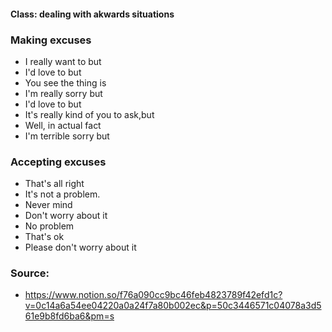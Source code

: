 #### Class: dealing with akwards situations

### Making excuses

- I really want to but
- I'd love to but
- You see the thing is
- I'm really sorry but
- I'd love to but
- It's really kind of you to ask,but
- Well, in actual fact
- I'm terrible sorry but

### Accepting excuses

- That's all right
- It's not a problem.
- Never mind
- Don't worry about it
- No problem
- That's ok
- Please don't worry about it


### Source:


- https://www.notion.so/f76a090cc9bc46feb4823789f42efd1c?v=0c14a6a54ee04220a0a24f7a80b002ec&p=50c3446571c04078a3d561e9b8fd6ba6&pm=s
